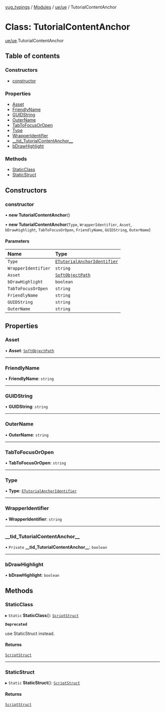 [yug_typings](../README.md) / [Modules](../modules.md) / [ue/ue](../modules/ue_ue.md) / TutorialContentAnchor

# Class: TutorialContentAnchor

[ue/ue](../modules/ue_ue.md).TutorialContentAnchor

## Table of contents

### Constructors

- [constructor](ue_ue.TutorialContentAnchor.md#constructor)

### Properties

- [Asset](ue_ue.TutorialContentAnchor.md#asset)
- [FriendlyName](ue_ue.TutorialContentAnchor.md#friendlyname)
- [GUIDString](ue_ue.TutorialContentAnchor.md#guidstring)
- [OuterName](ue_ue.TutorialContentAnchor.md#outername)
- [TabToFocusOrOpen](ue_ue.TutorialContentAnchor.md#tabtofocusoropen)
- [Type](ue_ue.TutorialContentAnchor.md#type)
- [WrapperIdentifier](ue_ue.TutorialContentAnchor.md#wrapperidentifier)
- [\_\_tid\_TutorialContentAnchor\_\_](ue_ue.TutorialContentAnchor.md#__tid_tutorialcontentanchor__)
- [bDrawHighlight](ue_ue.TutorialContentAnchor.md#bdrawhighlight)

### Methods

- [StaticClass](ue_ue.TutorialContentAnchor.md#staticclass)
- [StaticStruct](ue_ue.TutorialContentAnchor.md#staticstruct)

## Constructors

### constructor

• **new TutorialContentAnchor**()

• **new TutorialContentAnchor**(`Type`, `WrapperIdentifier`, `Asset`, `bDrawHighlight`, `TabToFocusOrOpen`, `FriendlyName`, `GUIDString`, `OuterName`)

#### Parameters

| Name | Type |
| :------ | :------ |
| `Type` | [`ETutorialAnchorIdentifier`](../enums/ue_ue.ETutorialAnchorIdentifier.md) |
| `WrapperIdentifier` | `string` |
| `Asset` | [`SoftObjectPath`](ue_ue.SoftObjectPath.md) |
| `bDrawHighlight` | `boolean` |
| `TabToFocusOrOpen` | `string` |
| `FriendlyName` | `string` |
| `GUIDString` | `string` |
| `OuterName` | `string` |

## Properties

### Asset

• **Asset**: [`SoftObjectPath`](ue_ue.SoftObjectPath.md)

___

### FriendlyName

• **FriendlyName**: `string`

___

### GUIDString

• **GUIDString**: `string`

___

### OuterName

• **OuterName**: `string`

___

### TabToFocusOrOpen

• **TabToFocusOrOpen**: `string`

___

### Type

• **Type**: [`ETutorialAnchorIdentifier`](../enums/ue_ue.ETutorialAnchorIdentifier.md)

___

### WrapperIdentifier

• **WrapperIdentifier**: `string`

___

### \_\_tid\_TutorialContentAnchor\_\_

• `Private` **\_\_tid\_TutorialContentAnchor\_\_**: `boolean`

___

### bDrawHighlight

• **bDrawHighlight**: `boolean`

## Methods

### StaticClass

▸ `Static` **StaticClass**(): [`ScriptStruct`](ue_ue.ScriptStruct.md)

**`Deprecated`**

use StaticStruct instead.

#### Returns

[`ScriptStruct`](ue_ue.ScriptStruct.md)

___

### StaticStruct

▸ `Static` **StaticStruct**(): [`ScriptStruct`](ue_ue.ScriptStruct.md)

#### Returns

[`ScriptStruct`](ue_ue.ScriptStruct.md)
